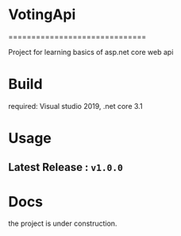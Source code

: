 # VotingApi
==============================

Project for learning basics of asp.net core web api 


# Build
required: Visual studio 2019, .net core 3.1

# Usage

## Latest Release : `v1.0.0`

# Docs

the project is under construction.

